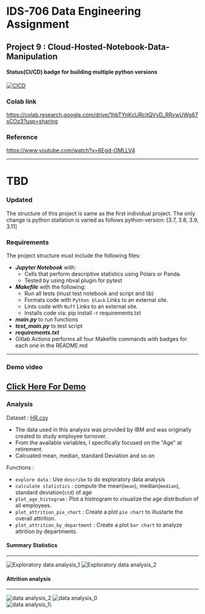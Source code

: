 # IDS-706 Data Engineering Assignment
## Project 9 : Cloud-Hosted-Notebook-Data-Manipulation

#### Status(CI/CD) badge for building multiple python versions
[![CICD](https://github.com/nogibjj/Mini_PJT_9_Cloud-Hosted-Notebook-Data-Manipulation/actions/workflows/CICD.yml/badge.svg)](https://github.com/nogibjj/Mini_PJT_9_Cloud-Hosted-Notebook-Data-Manipulation/actions/workflows/CICD.yml)

### Colab link
https://colab.research.google.com/drive/1hbTYnKclJRcitQVyD_RRvwUWg67sCOz3?usp=sharing

### Reference
https://www.youtube.com/watch?v=6Egd-OMLLV4




------
# TBD #
### Updated ###
The structure of this project is same as the first individual project. The only change is python stallation is varied as follows
python-version: [3.7, 3.8, 3.9, 3.11]

### Requirements
The project structure must include the following files:

* ***Jupyter Notebook*** with:
    - Cells that perform descriptive statistics using Polars or Panda.
    - Tested by using nbval plugin for pytest
* ***Makefile*** with the following:
    - Run all tests (must test notebook and script and lib)
    - Formats code with `Python black` Links to an external site.
    - Lints code with `Ruff` Links to an external site.
    - Installs code via: pip install -r requirements.txt
* ***main.py*** to run functions 
* ***test_main.py*** to test script
* ***requirements.txt***
* Gitlab Actions performs all four Makefile commands with badges for each one in the README.md
---------
### Demo video
[Click Here For Demo](https://www.youtube.com/watch?v=6nCP6vfzQdU)
--------------
### Analysis
Dataset : [HR.csv](HR.csv) 
 - The data used in this analysis was provided by IBM and was originally created to study employee turnover.
 - From the available variables, I specifically focused on the "Age" at retirement.
 - Calcuated mean, median, standard Deviation and so on 

Functions :
- `explore data` : Use `describe` to do exploratory data analysis 
- `calculate statistics` : compute the mean(`mean`), median(`median`), standard deviation(`std`) of age
- `plot_age_histogram` : Plot a histrogram to visualize the age distribution of all employees. 
- `plot_attrition_pie_chart` : Create a plot `pie chart` to illustarte the overall attirition. 
- `plot_attrition_by_department` : Create a plot `bar chart` to analyze attrition by departments.

#### Summary Statistics
-----------
![Exploratory data analysis_1](Summary_Stat.png)
![Exploratory data analysis_2](Summary_age.png)

#### Attrition analysis
-----------
![data analysis_2](Attrition_pie.png)
![data analysis_0](Attrition_dpart_summary.png)\
![data analysis_1](Attrition_dprt.png)\